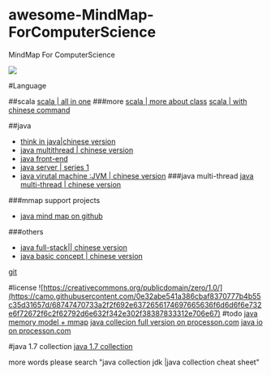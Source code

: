 # awesome-MindMap-ForComputerScience
MindMap For ComputerScience 

![](https://camo.githubusercontent.com/1131548cf666e1150ebd2a52f44776d539f06324/68747470733a2f2f63646e2e7261776769742e636f6d2f73696e647265736f726875732f617765736f6d652f6d61737465722f6d656469612f6c6f676f2e737667)


#Language

##scala
  [scala | all in one](http://s3.51cto.com/wyfs02/M00/58/C0/wKioL1S7mV2jcqWAACsRJ5pWaY0687.jpg)
###more 
  [scala | more about class](http://marsishandsome.github.io/images/Scala_Cheatsheet_1.jpg)
  [scala | with chinese command](http://dl2.iteye.com/upload/attachment/0092/5332/79dd6048-a5c0-37b9-9567-98b62f620d11.jpeg)
  
##java
- [think in java|chinese version](http://blog.csdn.net/titer1/article/details/53872123)
- [java multithread | chinese version](http://blog.csdn.net/titer1/article/details/53872208)
- [java front-end ](http://www.cnblogs.com/javaee6/p/3726812.html)
- [java server | series 1](http://www.cnblogs.com/javaee6/p/3726812.html)
- [java virutal machine :JVM | chinese version](http://blog.csdn.net/titer1/article/details/53872942)
###java multi-thread
[java multi-thread | chinese version](http://hadoop1989.com/img/2016/20160401151236.png)

###mmap support projects
 - [java mind map on github](https://github.com/woyuan/java-mind-mapping)
 
 

###others
- [java full-stack|| chinese version](http://xiaodong.me/java-mind-map/)
- [java basic concept | chinese version](http://blog.csdn.net/jackfrued/article/details/41576837)

 [git](http://zeroturnaround.com/wp-content/uploads/2016/02/Git-Cheat-Sheet.png?utm_campaign=Revue%20newsletter&utm_medium=Newsletter&utm_source=revue)


#license
![https://creativecommons.org/publicdomain/zero/1.0/](https://camo.githubusercontent.com/0e32abe541a386cbaf8370777b4b55c35d31657d/68747470733a2f2f692e6372656174697665636f6d6d6f6e732e6f72672f6c2f62792d6e632f342e302f38387833312e706e67)
#todo
[java memory model + mmap](http://blog.csdn.net/mr_zhuqiang/article/details/47103407)
[java collecion full version on processon.com](https://www.processon.com/view/5853ec29e4b0fb145a1f017f)
[java io on processon.com](https://www.processon.com/view/58579498e4b0f767284d1e98)


#java 1.7 collection
[java 1.7 collection](https://lh4.googleusercontent.com/-1UFtxdW0rrY/T86BNpCLVjI/AAAAAAAABJs/QfXB1orOfsI/s1600/Java-Collections_API-Queue.jpg)


more words please search "java collection jdk |java collection cheat sheet"
